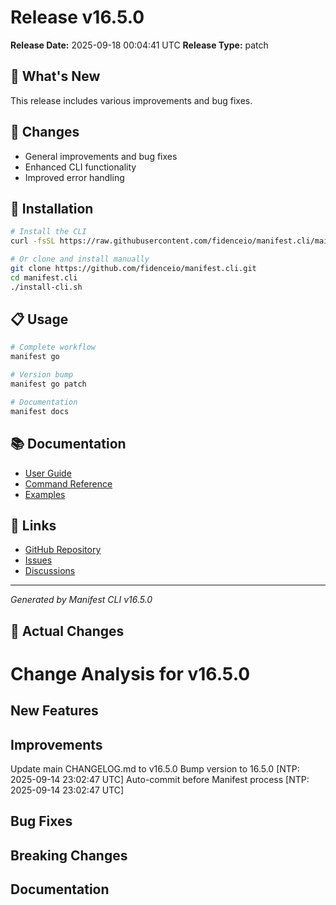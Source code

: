 # Release v16.5.0

**Release Date:** 2025-09-18 00:04:41 UTC
**Release Type:** patch

## 🎯 What's New

This release includes various improvements and bug fixes.

## 🔧 Changes

- General improvements and bug fixes
- Enhanced CLI functionality
- Improved error handling

## 🚀 Installation

```bash
# Install the CLI
curl -fsSL https://raw.githubusercontent.com/fidenceio/manifest.cli/main/install-cli.sh | bash

# Or clone and install manually
git clone https://github.com/fidenceio/manifest.cli.git
cd manifest.cli
./install-cli.sh
```

## 📋 Usage

```bash
# Complete workflow
manifest go

# Version bump
manifest go patch

# Documentation
manifest docs
```

## 📚 Documentation

- [User Guide](docs/USER_GUIDE.md)
- [Command Reference](docs/COMMAND_REFERENCE.md)
- [Examples](docs/EXAMPLES.md)

## 🔗 Links

- [GitHub Repository](https://github.com/fidenceio/fidenceio.manifest.cli)
- [Issues](https://github.com/fidenceio/fidenceio.manifest.cli/issues)
- [Discussions](https://github.com/fidenceio/fidenceio.manifest.cli/discussions)

---
*Generated by Manifest CLI v16.5.0*

## 🔧 Actual Changes

# Change Analysis for v16.5.0

## New Features


## Improvements
Update main CHANGELOG.md to v16.5.0
Bump version to 16.5.0 [NTP: 2025-09-14 23:02:47 UTC]
Auto-commit before Manifest process [NTP: 2025-09-14 23:02:47 UTC]

## Bug Fixes


## Breaking Changes


## Documentation

